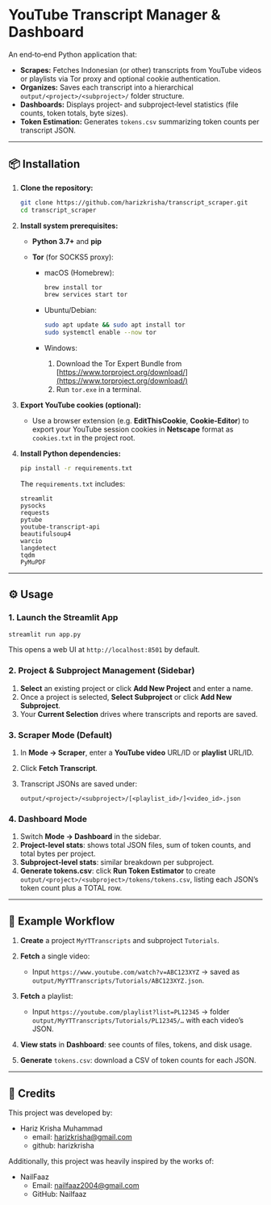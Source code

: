 # YouTube Transcript Manager & Dashboard

An end‑to‑end Python application that:

* **Scrapes:** Fetches Indonesian (or other) transcripts from YouTube videos or playlists via Tor proxy and optional cookie authentication.
* **Organizes:** Saves each transcript into a hierarchical `output/<project>/<subproject>/` folder structure.
* **Dashboards:** Displays project‑ and subproject‑level statistics (file counts, token totals, byte sizes).
* **Token Estimation:** Generates `tokens.csv` summarizing token counts per transcript JSON.

---

## 📦 Installation

1. **Clone the repository:**

   ```bash
   git clone https://github.com/harizkrisha/transcript_scraper.git
   cd transcript_scraper
   ```

2. **Install system prerequisites:**

   * **Python 3.7+** and **pip**
   * **Tor** (for SOCKS5 proxy):

     * macOS (Homebrew):

       ```bash
       brew install tor
       brew services start tor
       ```
     * Ubuntu/Debian:

       ```bash
       sudo apt update && sudo apt install tor
       sudo systemctl enable --now tor
       ```
     * Windows:

       1. Download the Tor Expert Bundle from [https://www.torproject.org/download/](https://www.torproject.org/download/)
       2. Run `tor.exe` in a terminal.

3. **Export YouTube cookies (optional):**

   * Use a browser extension (e.g. **EditThisCookie**, **Cookie-Editor**) to export your YouTube session cookies in **Netscape** format as `cookies.txt` in the project root.

4. **Install Python dependencies:**

   ```bash
   pip install -r requirements.txt
   ```

   The `requirements.txt` includes:

   ```text
   streamlit
   pysocks
   requests
   pytube
   youtube-transcript-api
   beautifulsoup4
   warcio
   langdetect
   tqdm
   PyMuPDF
   ```

---

## ⚙️ Usage

### 1. Launch the Streamlit App

```bash
streamlit run app.py
```

This opens a web UI at `http://localhost:8501` by default.

### 2. Project & Subproject Management (Sidebar)

1. **Select** an existing project or click **Add New Project** and enter a name.
2. Once a project is selected, **Select Subproject** or click **Add New Subproject**.
3. Your **Current Selection** drives where transcripts and reports are saved.

### 3. Scraper Mode (Default)

1. In **Mode → Scraper**, enter a **YouTube video** URL/ID or **playlist** URL/ID.
2. Click **Fetch Transcript**.
3. Transcript JSONs are saved under:

   ```text
   output/<project>/<subproject>/[<playlist_id>/]<video_id>.json
   ```

### 4. Dashboard Mode

1. Switch **Mode → Dashboard** in the sidebar.
2. **Project‑level stats**: shows total JSON files, sum of token counts, and total bytes per project.
3. **Subproject‑level stats**: similar breakdown per subproject.
4. **Generate tokens.csv**: click **Run Token Estimator** to create `output/<project>/<subproject>/tokens/tokens.csv`, listing each JSON’s token count plus a TOTAL row.

---

## 🔧 Example Workflow

1. **Create** a project `MyYTTranscripts` and subproject `Tutorials`.
2. **Fetch** a single video:

   * Input `https://www.youtube.com/watch?v=ABC123XYZ` → saved as
     `output/MyYTTranscripts/Tutorials/ABC123XYZ.json`.
3. **Fetch** a playlist:

   * Input `https://youtube.com/playlist?list=PL12345` → folder
     `output/MyYTTranscripts/Tutorials/PL12345/…` with each video’s JSON.
4. **View stats** in **Dashboard**: see counts of files, tokens, and disk usage.
5. **Generate** `tokens.csv`: download a CSV of token counts for each JSON.

---

## 📜 Credits

This project was developed by:
- Hariz Krisha Muhammad
   - email: harizkrisha@gmail.com
   - github: harizkrisha

Additionally, this project was heavily inspired by the works of:
- NailFaaz
   - Email: nailfaaz2004@gmail.com
   - GitHub: Nailfaaz

